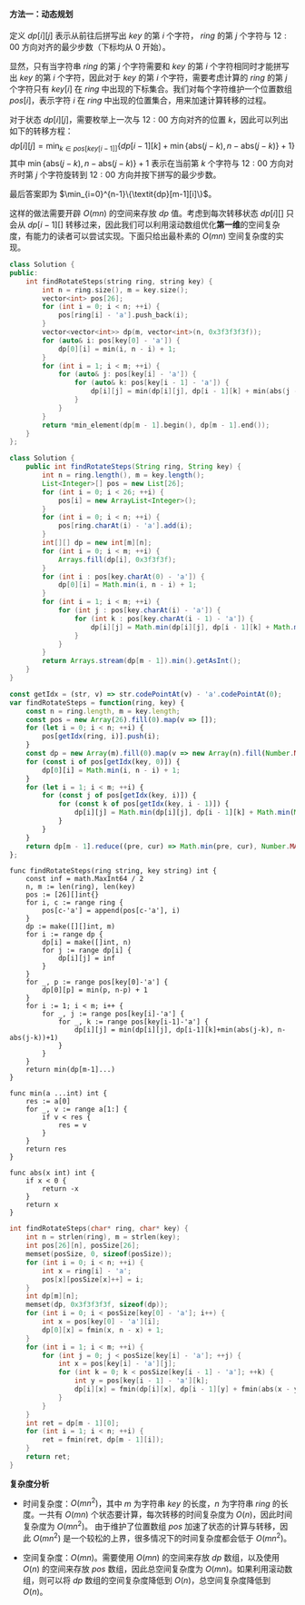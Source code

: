 #### 方法一：动态规划

定义 $\textit{dp}[i][j]$ 表示从前往后拼写出 $\textit{key}$ 的第 $i$ 个字符， $\textit{ring}$ 的第 $j$ 个字符与 $12:00$ 方向对齐的最少步数（下标均从 $0$ 开始）。

显然，只有当字符串 $\textit{ring}$ 的第 $j$ 个字符需要和 $\textit{key}$ 的第 $i$ 个字符相同时才能拼写出 $\textit{key}$ 的第 $i$ 个字符，因此对于 $\textit{key}$ 的第 $i$ 个字符，需要考虑计算的 $\textit{ring}$ 的第 $j$ 个字符只有 $\textit{key}[i]$ 在 $\textit{ring}$ 中出现的下标集合。我们对每个字符维护一个位置数组 $\textit{pos}[i]$，表示字符 $i$ 在 $\textit{ring}$ 中出现的位置集合，用来加速计算转移的过程。

对于状态 $\textit{dp}[i][j]$，需要枚举上一次与 $12:00$ 方向对齐的位置 $k$，因此可以列出如下的转移方程：
$$
\textit{dp}[i][j]=\min_{k \in pos[key[i-1]]}\{dp[i-1][k]+\min\{\text{abs}(j-k),n-\text{abs}(j-k)\}+1\}
$$
其中 $\min\{\text{abs}(j-k),n-\text{abs}(j-k)\}+1$ 表示在当前第 $k$ 个字符与 $12:00$ 方向对齐时第 $j$ 个字符旋转到 $12:00$ 方向并按下拼写的最少步数。

最后答案即为 $\min_{i=0}^{n-1}\{\textit{dp}[m-1][i]\}$。

这样的做法需要开辟 $O(mn)$ 的空间来存放 $\textit{dp}$ 值。考虑到每次转移状态 $\textit{dp}[i][]$ 只会从 $\textit{dp}[i-1][]$ 转移过来，因此我们可以利用滚动数组优化**第一维**的空间复杂度，有能力的读者可以尝试实现。下面只给出最朴素的 $O(mn)$ 空间复杂度的实现。

```C++ [sol1-C++]
class Solution {
public:
    int findRotateSteps(string ring, string key) {
        int n = ring.size(), m = key.size();
        vector<int> pos[26];
        for (int i = 0; i < n; ++i) {
            pos[ring[i] - 'a'].push_back(i);
        }
        vector<vector<int>> dp(m, vector<int>(n, 0x3f3f3f3f));
        for (auto& i: pos[key[0] - 'a']) {
            dp[0][i] = min(i, n - i) + 1;
        }
        for (int i = 1; i < m; ++i) {
            for (auto& j: pos[key[i] - 'a']) {
                for (auto& k: pos[key[i - 1] - 'a']) {
                    dp[i][j] = min(dp[i][j], dp[i - 1][k] + min(abs(j - k), n - abs(j - k)) + 1);
                }
            }
        }
        return *min_element(dp[m - 1].begin(), dp[m - 1].end());
    }
};
```

```Java [sol1-Java]
class Solution {
    public int findRotateSteps(String ring, String key) {
        int n = ring.length(), m = key.length();
        List<Integer>[] pos = new List[26];
        for (int i = 0; i < 26; ++i) {
            pos[i] = new ArrayList<Integer>();
        }
        for (int i = 0; i < n; ++i) {
            pos[ring.charAt(i) - 'a'].add(i);
        }
        int[][] dp = new int[m][n];
        for (int i = 0; i < m; ++i) {
            Arrays.fill(dp[i], 0x3f3f3f);
        }
        for (int i : pos[key.charAt(0) - 'a']) {
            dp[0][i] = Math.min(i, n - i) + 1;
        }
        for (int i = 1; i < m; ++i) {
            for (int j : pos[key.charAt(i) - 'a']) {
                for (int k : pos[key.charAt(i - 1) - 'a']) {
                    dp[i][j] = Math.min(dp[i][j], dp[i - 1][k] + Math.min(Math.abs(j - k), n - Math.abs(j - k)) + 1);
                }
            }
        }
        return Arrays.stream(dp[m - 1]).min().getAsInt();
    }
}
```

```JavaScript [sol1-JavaScript]
const getIdx = (str, v) => str.codePointAt(v) - 'a'.codePointAt(0);
var findRotateSteps = function(ring, key) {
    const n = ring.length, m = key.length;
    const pos = new Array(26).fill(0).map(v => []);
    for (let i = 0; i < n; ++i) {
        pos[getIdx(ring, i)].push(i);
    }
    const dp = new Array(m).fill(0).map(v => new Array(n).fill(Number.MAX_SAFE_INTEGER));
    for (const i of pos[getIdx(key, 0)]) {
        dp[0][i] = Math.min(i, n - i) + 1;
    }
    for (let i = 1; i < m; ++i) {
        for (const j of pos[getIdx(key, i)]) {
            for (const k of pos[getIdx(key, i - 1)]) {
                dp[i][j] = Math.min(dp[i][j], dp[i - 1][k] + Math.min(Math.abs(j - k), n - Math.abs(j - k)) + 1);
            }
        }
    }
    return dp[m - 1].reduce((pre, cur) => Math.min(pre, cur), Number.MAX_SAFE_INTEGER);
};
```

```Golang [sol1-Golang]
func findRotateSteps(ring string, key string) int {
    const inf = math.MaxInt64 / 2
    n, m := len(ring), len(key)
    pos := [26][]int{}
    for i, c := range ring {
        pos[c-'a'] = append(pos[c-'a'], i)
    }
    dp := make([][]int, m)
    for i := range dp {
        dp[i] = make([]int, n)
        for j := range dp[i] {
            dp[i][j] = inf
        }
    }
    for _, p := range pos[key[0]-'a'] {
        dp[0][p] = min(p, n-p) + 1
    }
    for i := 1; i < m; i++ {
        for _, j := range pos[key[i]-'a'] {
            for _, k := range pos[key[i-1]-'a'] {
                dp[i][j] = min(dp[i][j], dp[i-1][k]+min(abs(j-k), n-abs(j-k))+1)
            }
        }
    }
    return min(dp[m-1]...)
}

func min(a ...int) int {
    res := a[0]
    for _, v := range a[1:] {
        if v < res {
            res = v
        }
    }
    return res
}

func abs(x int) int {
    if x < 0 {
        return -x
    }
    return x
}
```

```C [sol1-C]
int findRotateSteps(char* ring, char* key) {
    int n = strlen(ring), m = strlen(key);
    int pos[26][n], posSize[26];
    memset(posSize, 0, sizeof(posSize));
    for (int i = 0; i < n; ++i) {
        int x = ring[i] - 'a';
        pos[x][posSize[x]++] = i;
    }
    int dp[m][n];
    memset(dp, 0x3f3f3f3f, sizeof(dp));
    for (int i = 0; i < posSize[key[0] - 'a']; i++) {
        int x = pos[key[0] - 'a'][i];
        dp[0][x] = fmin(x, n - x) + 1;
    }
    for (int i = 1; i < m; ++i) {
        for (int j = 0; j < posSize[key[i] - 'a']; ++j) {
            int x = pos[key[i] - 'a'][j];
            for (int k = 0; k < posSize[key[i - 1] - 'a']; ++k) {
                int y = pos[key[i - 1] - 'a'][k];
                dp[i][x] = fmin(dp[i][x], dp[i - 1][y] + fmin(abs(x - y), n - abs(x - y)) + 1);
            }
        }
    }
    int ret = dp[m - 1][0];
    for (int i = 1; i < n; ++i) {
        ret = fmin(ret, dp[m - 1][i]);
    }
    return ret;
}
```

**复杂度分析**

- 时间复杂度：$O(mn^2)$，其中 $m$ 为字符串 $\textit{key}$ 的长度，$n$ 为字符串 $\textit{ring}$ 的长度。一共有 $O(mn)$ 个状态要计算，每次转移的时间复杂度为 $O(n)$，因此时间复杂度为 $O(mn^2)$。
  由于维护了位置数组 $\textit{pos}$ 加速了状态的计算与转移，因此 $O(mn^2)$ 是一个较松的上界，很多情况下的时间复杂度都会低于 $O(mn^2)$。

- 空间复杂度：$O(mn)$。需要使用 $O(mn)$ 的空间来存放 $\textit{dp}$ 数组，以及使用 $O(n)$ 的空间来存放 $\textit{pos}$ 数组，因此总空间复杂度为 $O(mn)$。如果利用滚动数组，则可以将 $\textit{dp}$ 数组的空间复杂度降低到 $O(n)$，总空间复杂度降低到 $O(n)$。